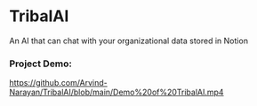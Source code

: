 # TribalAI
 An AI that can chat with your organizational data stored in Notion


 ### Project Demo:


https://github.com/Arvind-Narayan/TribalAI/blob/main/Demo%20of%20TribalAI.mp4
